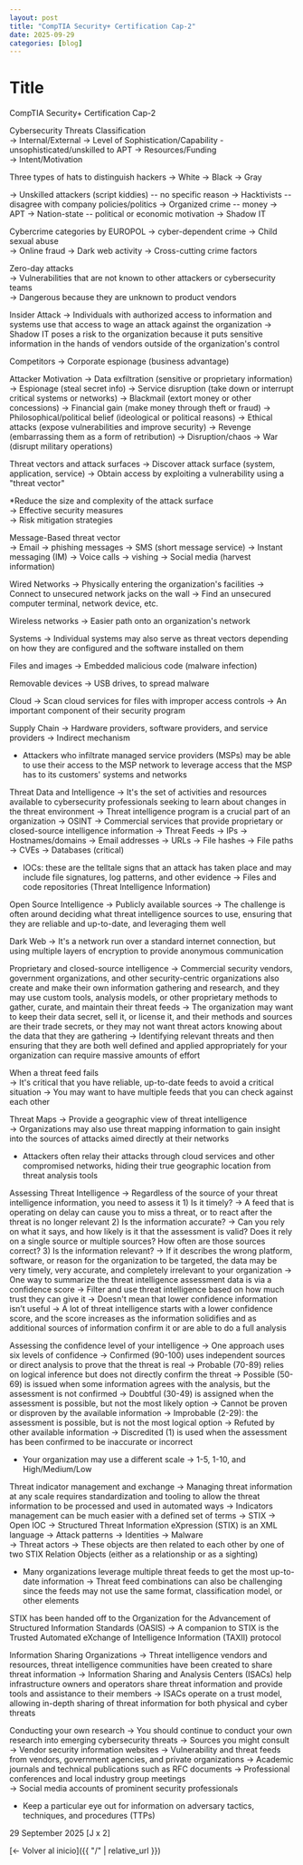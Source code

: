 ```yaml
---
layout: post
title: "CompTIA Security+ Certification Cap-2"
date: 2025-09-29
categories: [blog]
---
```

 
# Title  
CompTIA Security+ Certification Cap-2

Cybersecurity Threats Classification  
-> Internal/External
-> Level of Sophistication/Capability - unsophisticated/unskilled to APT
-> Resources/Funding  
-> Intent/Motivation  

Three types of hats to distinguish hackers
-> White
-> Black
-> Gray

-> Unskilled attackers (script kiddies) -- no specific reason
-> Hacktivists -- disagree with company policies/politics
-> Organized crime -- money
-> APT
  -> Nation-state -- political or economic motivation
  -> Shadow IT

Cybercrime categories by EUROPOL
-> cyber-dependent crime
-> Child sexual abuse  
-> Online fraud
-> Dark web activity
-> Cross-cutting crime factors  

Zero-day attacks  
-> Vulnerabilities that are not known to other attackers or cybersecurity teams  
-> Dangerous because they are unknown to product vendors  

Insider Attack
-> Individuals with authorized access to information and systems use that access to wage an attack against the organization
  -> Shadow IT poses a risk to the organization because it puts sensitive information in the hands of vendors outside of the organization's control

Competitors
  -> Corporate espionage (business advantage)

Attacker Motivation
  -> Data exfiltration (sensitive or proprietary information)
  -> Espionage (steal secret info)
  -> Service disruption (take down or interrupt critical systems or networks)
  -> Blackmail (extort money or other concessions)
  -> Financial gain (make money through theft or fraud)
  -> Philosophical/political belief (ideological or political reasons)
  -> Ethical attacks (expose vulnerabilities and improve security)
  -> Revenge (embarrassing them as a form of retribution)
  -> Disruption/chaos
  -> War (disrupt military operations)

Threat vectors and attack surfaces
-> Discover attack surface (system, application, service)
-> Obtain access by exploiting a vulnerability using a "threat vector"

*Reduce the size and complexity of the attack surface  
  -> Effective security measures  
  -> Risk mitigation strategies

Message-Based threat vector  
  -> Email $\to$ phishing messages
  -> SMS (short message service)
  -> Instant messaging (IM)
  -> Voice calls $\to$ vishing
  -> Social media (harvest information)

Wired Networks
  -> Physically entering the organization's facilities
    -> Connect to unsecured network jacks on the wall
    -> Find an unsecured computer terminal, network device, etc.

Wireless networks
  -> Easier path onto an organization's network

Systems
  -> Individual systems may also serve as threat vectors depending on how they are configured and the software installed on them

Files and images
  -> Embedded malicious code (malware infection)

Removable devices
  -> USB drives, to spread malware

Cloud
  -> Scan cloud services for files with improper access controls
    -> An important component of their security program

Supply Chain
  -> Hardware providers, software providers, and service providers
  -> Indirect mechanism

* Attackers who infiltrate managed service providers (MSPs) may be able to use their access to the MSP network to leverage access that the MSP has to its customers' systems and networks

Threat Data and Intelligence
  -> It's the set of activities and resources available to cybersecurity professionals seeking to learn about changes in the threat environment
    -> Threat intelligence program is a crucial part of an organization
  -> OSINT
  -> Commercial services that provide proprietary or closed-source intelligence information
  -> Threat Feeds
    -> IPs
    -> Hostnames/domains
    -> Email addresses
    -> URLs
    -> File hashes
    -> File paths
    -> CVEs
    -> Databases (critical)

* IOCs: these are the telltale signs that an attack has taken place and may include file signatures, log patterns, and other evidence
    -> Files and code repositories (Threat Intelligence Information)

Open Source Intelligence
    -> Publicly available sources
    -> The challenge is often around deciding what threat intelligence sources to use, ensuring that they are reliable and up-to-date, and leveraging them well

Dark Web
    -> It's a network run over a standard internet connection, but using multiple layers of encryption to provide anonymous communication

Proprietary and closed-source intelligence
    -> Commercial security vendors, government organizations, and other security-centric organizations also create and make their own information gathering and research, and they may use custom tools, analysis models, or other proprietary methods to gather, curate, and maintain their threat feeds
    -> The organization may want to keep their data secret, sell it, or license it, and their methods and sources are their trade secrets, or they may not want threat actors knowing about the data that they are gathering
    -> Identifying relevant threats and then ensuring that they are both well defined and applied appropriately for your organization can require massive amounts of effort

When a threat feed fails  
  -> It's critical that you have reliable, up-to-date feeds to avoid a critical situation
    -> You may want to have multiple feeds that you can check against each other

Threat Maps
  -> Provide a geographic view of threat intelligence  
  -> Organizations may also use threat mapping information to gain insight into the sources of attacks aimed directly at their networks

* Attackers often relay their attacks through cloud services and other compromised networks, hiding their true geographic location from threat analysis tools

Assessing Threat Intelligence
  -> Regardless of the source of your threat intelligence information, you need to assess it
    1) Is it timely?
      -> A feed that is operating on delay can cause you to miss a threat, or to react after the threat is no longer relevant
    2) Is the information accurate?
      -> Can you rely on what it says, and how likely is it that the assessment is valid? Does it rely on a single source or multiple sources? How often are those sources correct?
    3) Is the information relevant?
      -> If it describes the wrong platform, software, or reason for the organization to be targeted, the data may be very timely, very accurate, and completely irrelevant to your organization
  -> One way to summarize the threat intelligence assessment data is via a confidence score
    -> Filter and use threat intelligence based on how much trust they can give it
    -> Doesn't mean that lower confidence information isn’t useful
    -> A lot of threat intelligence starts with a lower confidence score, and the score increases as the information solidifies and as additional sources of information confirm it or are able to do a full analysis

Assessing the confidence level of your intelligence
  -> One approach uses six levels of confidence
    -> Confirmed (90-100) uses independent sources or direct analysis to prove that the threat is real
    -> Probable (70-89) relies on logical inference but does not directly confirm the threat
    -> Possible (50-69) is issued when some information agrees with the analysis, but the assessment is not confirmed
    -> Doubtful (30-49) is assigned when the assessment is possible, but not the most likely option
      -> Cannot be proven or disproven by the available information
    -> Improbable (2-29): the assessment is possible, but is not the most logical option
      -> Refuted by other available information
    -> Discredited (1) is used when the assessment has been confirmed to be inaccurate or incorrect

* Your organization may use a different scale
    -> 1-5, 1-10, and High/Medium/Low

Threat indicator management and exchange
  -> Managing threat information at any scale requires standardization and tooling to allow the threat information to be processed and used in automated ways
  -> Indicators management can be much easier with a defined set of terms
    -> STIX
    -> Open IOC
  -> Structured Threat Information eXpression (STIX) is an XML language
    -> Attack patterns
    -> Identities
    -> Malware  
    -> Threat actors
  -> These objects are then related to each other by one of two STIX Relation Objects (either as a relationship or as a sighting)

* Many organizations leverage multiple threat feeds to get the most up-to-date information
  -> Threat feed combinations can also be challenging since the feeds may not use the same format, classification model, or other elements

STIX has been handed off to the Organization for the Advancement of Structured Information Standards (OASIS)
  -> A companion to STIX is the Trusted Automated eXchange of Intelligence Information (TAXII) protocol

Information Sharing Organizations
  -> Threat intelligence vendors and resources, threat intelligence communities have been created to share threat information
    -> Information Sharing and Analysis Centers (ISACs) help infrastructure owners and operators share threat information and provide tools and assistance to their members
    -> ISACs operate on a trust model, allowing in-depth sharing of threat information for both physical and cyber threats

Conducting your own research
  -> You should continue to conduct your own research into emerging cybersecurity threats
    -> Sources you might consult
      -> Vendor security information websites
      -> Vulnerability and threat feeds from vendors, government agencies, and private organizations
      -> Academic journals and technical publications such as RFC documents
      -> Professional conferences and local industry group meetings  
      -> Social media accounts of prominent security professionals

* Keep a particular eye out for information on adversary tactics, techniques, and procedures (TTPs)


 
29 September 2025
[J x 2] 

 
[← Volver al inicio]({{ "/" | relative_url }})
